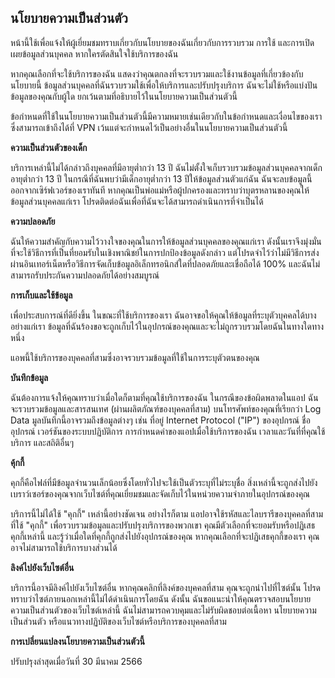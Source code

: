 ## นโยบายความเป็นส่วนตัว

หน้านี้ใช้เพื่อแจ้งให้ผู้เยี่ยมชมทราบเกี่ยวกับนโยบายของฉันเกี่ยวกับการรวบรวม การใช้ และการเปิดเผยข้อมูลส่วนบุคคล หากใครตัดสินใจใช้บริการของฉัน

หากคุณเลือกที่จะใช้บริการของฉัน แสดงว่าคุณตกลงที่จะรวบรวมและใช้งานข้อมูลที่เกี่ยวข้องกับนโยบายนี้ ข้อมูลส่วนบุคคลที่ฉันรวบรวมใช้เพื่อให้บริการและปรับปรุงบริการ ฉันจะไม่ใช้หรือแบ่งปันข้อมูลของคุณกับผู้ใด ยกเว้นตามที่อธิบายไว้ในนโยบายความเป็นส่วนตัวนี้

ข้อกำหนดที่ใช้ในนโยบายความเป็นส่วนตัวนี้มีความหมายเช่นเดียวกับในข้อกำหนดและเงื่อนไขของเรา ซึ่งสามารถเข้าถึงได้ที่ VPN เว้นแต่จะกำหนดไว้เป็นอย่างอื่นในนโยบายความเป็นส่วนตัวนี้

**ความเป็นส่วนตัวของเด็ก**

บริการเหล่านี้ไม่ได้กล่าวถึงบุคคลที่มีอายุต่ำกว่า 13 ปี ฉันไม่ตั้งใจเก็บรวบรวมข้อมูลส่วนบุคคลจากเด็กอายุต่ำกว่า 13 ปี ในกรณีที่ฉันพบว่ามีเด็กอายุต่ำกว่า 13 ปีให้ข้อมูลส่วนตัวแก่ฉัน ฉันจะลบข้อมูลนี้ออกจากเซิร์ฟเวอร์ของเราทันที หากคุณเป็นพ่อแม่หรือผู้ปกครองและทราบว่าบุตรหลานของคุณให้ข้อมูลส่วนบุคคลแก่เรา โปรดติดต่อฉันเพื่อที่ฉันจะได้สามารถดำเนินการที่จำเป็นได้

**ความปลอดภัย**

ฉันให้ความสำคัญกับความไว้วางใจของคุณในการให้ข้อมูลส่วนบุคคลของคุณแก่เรา ดังนั้นเราจึงมุ่งมั่นที่จะใช้วิธีการที่เป็นที่ยอมรับในเชิงพาณิชย์ในการปกป้องข้อมูลดังกล่าว แต่โปรดจำไว้ว่าไม่มีวิธีการส่งผ่านอินเทอร์เน็ตหรือวิธีการจัดเก็บข้อมูลอิเล็กทรอนิกส์ใดที่ปลอดภัยและเชื่อถือได้ 100% และฉันไม่สามารถรับประกันความปลอดภัยได้อย่างสมบูรณ์

**การเก็บและใช้ข้อมูล**

เพื่อประสบการณ์ที่ดียิ่งขึ้น ในขณะที่ใช้บริการของเรา ฉันอาจขอให้คุณให้ข้อมูลที่ระบุตัวบุคคลได้บางอย่างแก่เรา ข้อมูลที่ฉันร้องขอจะถูกเก็บไว้ในอุปกรณ์ของคุณและจะไม่ถูกรวบรวมโดยฉันในทางใดทางหนึ่ง

แอพนี้ใช้บริการของบุคคลที่สามซึ่งอาจรวบรวมข้อมูลที่ใช้ในการระบุตัวตนของคุณ

**บันทึกข้อมูล**

ฉันต้องการแจ้งให้คุณทราบว่าเมื่อใดก็ตามที่คุณใช้บริการของฉัน ในกรณีของข้อผิดพลาดในแอป ฉันจะรวบรวมข้อมูลและสารสนเทศ (ผ่านผลิตภัณฑ์ของบุคคลที่สาม) บนโทรศัพท์ของคุณที่เรียกว่า Log Data มูลบันทึกนี้อาจรวมถึงข้อมูลต่างๆ เช่น ที่อยู่ Internet Protocol ("IP") ของอุปกรณ์ ชื่ออุปกรณ์ เวอร์ชันของระบบปฏิบัติการ การกำหนดค่าของแอปเมื่อใช้บริการของฉัน เวลาและวันที่ที่คุณใช้บริการ และสถิติอื่นๆ

**คุ้กกี้**

คุกกี้คือไฟล์ที่มีข้อมูลจำนวนเล็กน้อยซึ่งโดยทั่วไปจะใช้เป็นตัวระบุที่ไม่ระบุชื่อ สิ่งเหล่านี้จะถูกส่งไปยังเบราว์เซอร์ของคุณจากเว็บไซต์ที่คุณเยี่ยมชมและจัดเก็บไว้ในหน่วยความจำภายในอุปกรณ์ของคุณ

บริการนี้ไม่ได้ใช้ "คุกกี้" เหล่านี้อย่างชัดเจน อย่างไรก็ตาม แอปอาจใช้รหัสและไลบรารีของบุคคลที่สามที่ใช้ "คุกกี้" เพื่อรวบรวมข้อมูลและปรับปรุงบริการของพวกเขา คุณมีตัวเลือกที่จะยอมรับหรือปฏิเสธคุกกี้เหล่านี้ และรู้ว่าเมื่อใดที่คุกกี้ถูกส่งไปยังอุปกรณ์ของคุณ หากคุณเลือกที่จะปฏิเสธคุกกี้ของเรา คุณอาจไม่สามารถใช้บริการบางส่วนได้

**ลิงค์ไปยังเว็บไซต์อื่น**

บริการนี้อาจมีลิงค์ไปยังเว็บไซต์อื่น หากคุณคลิกที่ลิงค์ของบุคคลที่สาม คุณจะถูกนำไปที่ไซต์นั้น โปรดทราบว่าไซต์ภายนอกเหล่านี้ไม่ได้ดำเนินการโดยฉัน ดังนั้น ฉันขอแนะนำให้คุณตรวจสอบนโยบายความเป็นส่วนตัวของเว็บไซต์เหล่านี้ ฉันไม่สามารถควบคุมและไม่รับผิดชอบต่อเนื้อหา นโยบายความเป็นส่วนตัว หรือแนวทางปฏิบัติของเว็บไซต์หรือบริการของบุคคลที่สาม

**การเปลี่ยนแปลงนโยบายความเป็นส่วนตัวนี้**

ปรับปรุงล่าสุดเมื่อวันที่ 30 มีนาคม 2566
